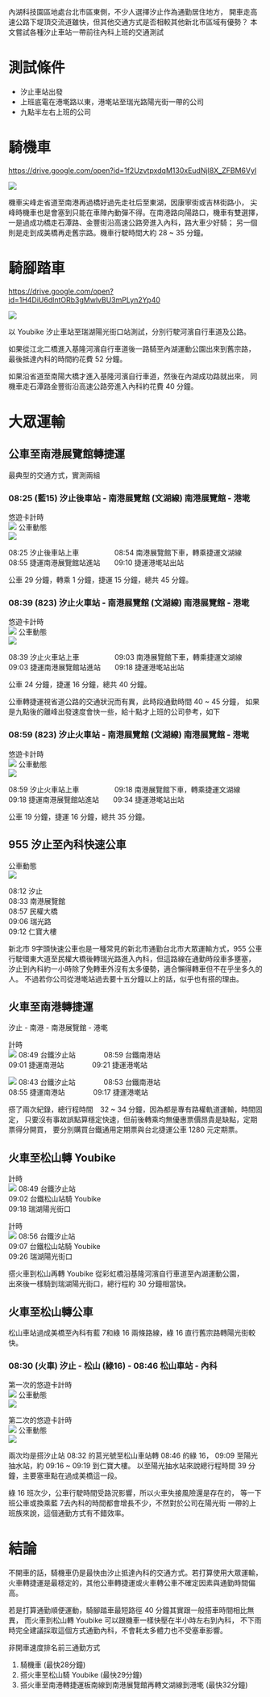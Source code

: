 
內湖科技園區地處台北市區東側，不少人選擇汐止作為通勤居住地方，
開車走高速公路下堤頂交流道雖快，但其他交通方式是否相較其他新北市區域有優勢？
本文嘗試各種汐止車站一帶前往內科上班的交通測試

# 測試條件

* 汐止車站出發
* 上班底電在港墘路以東，港墘站至瑞光路陽光街一帶的公司
* 九點半左右上班的公司

# 騎機車

https://drive.google.com/open?id=1f2UzvtpxdqM130xEudNjI8X_ZFBM6VyI

![]( https://i.imgur.com/sWdfh3V.jpg )

機車尖峰走省道至南港再過橋好過先走社后至東湖，因康寧街或吉林街路小，
尖峰時機車也是會塞到只能在車陣內動彈不得。在南港路向陽路口，機車有雙選擇，
一是過成功橋走石潭路、金豐街沿高速公路旁進入內科，路大車少好騎；
另一個則是走到成美橋再走舊宗路。機車行駛時間大約 28 ~ 35 分鐘。

# 騎腳踏車

https://drive.google.com/open?id=1H4DiU6dlntORb3gMwlvBU3mPLyn2Yp40

![]( https://i.imgur.com/vWXgQnV.jpg )

以 Youbike 汐止車站至瑞湖陽光街口站測試，分別行駛河濱自行車道及公路。

如果從江北二橋進入基隆河濱自行車道後一路騎至內湖運動公園出來到舊宗路，
最後抵達內科的時間約花費 52 分鐘。

如果沿省道至南陽大橋才進入基隆河濱自行車道，然後在內湖成功路就出來，
同機車走石潭路金豐街沿高速公路旁進入內科約花費 40 分鐘。


# 大眾運輸

## 公車至南港展覽館轉捷運

最典型的交通方式，實測兩組

### 08:25 (藍15) 汐止後車站 - 南港展覽館 (文湖線) 南港展覽館 - 港墘

悠遊卡計時  
![]( https://i.imgur.com/2dmjSKk.jpg )
公車動態  
![]( https://i.imgur.com/lcfTAIG.png )

08:25 汐止後車站上車　　　　　08:54 南港展覽館下車，轉乘捷運文湖線  
08:55 捷運南港展覽館站進站　　09:10 捷運港墘站出站

公車 29 分鐘，轉乘 1 分鐘，捷運 15 分鐘，總共 45 分鐘。

### 08:39 (823) 汐止火車站 - 南港展覽館 (文湖線) 南港展覽館 - 港墘

悠遊卡計時  
![]( https://i.imgur.com/t6bTrhD.jpg )
公車動態  
![]( https://i.imgur.com/q8IbzEu.png )

08:39 汐止火車站上車　　　　　09:03 南港展覽館下車，轉乘捷運文湖線  
09:03 捷運南港展覽館站進站　　09:18 捷運港墘站出站

公車 24 分鐘，捷運 16 分鐘，總共 40 分鐘。

公車轉捷運視省道公路的交通狀況而有異，此時段通勤時間 40 ~ 45 分鐘，
如果是九點後的離峰出發速度會快一些，給十點才上班的公司參考，如下

### 08:59 (823) 汐止火車站 - 南港展覽館 (文湖線) 南港展覽館 - 港墘

悠遊卡計時  
![]( https://i.imgur.com/ZnGauCS.jpg )
公車動態  
![]( https://i.imgur.com/Tl2naXM.png )

08:59 汐止火車站上車　　　　　09:18 南港展覽館下車，轉乘捷運文湖線  
09:18 捷運南港展覽館站進站　　09:34 捷運港墘站出站

公車 19 分鐘，捷運 16 分鐘，總共 35 分鐘。


## 955 汐止至內科快速公車

公車動態  
![]( https://i.imgur.com/thcRNd3.png )

08:12 汐止  
08:33 南港展覽館  
08:57 民權大橋  
09:06 瑞光路  
09:12 仁寶大樓  

新北市 9字頭快速公車也是一種常見的新北市通勤台北市大眾運輸方式，955
公車行駛環東大道至民權大橋後轉瑞光路進入內科，但這路線在通勤時段車多壅塞，
汐止到內科約一小時除了免轉車外沒有太多優勢，適合懶得轉車但不在乎坐多久的人。
不過若你公司從港墘站過去要十五分鐘以上的話，似乎也有搭的理由。


## 火車至南港轉捷運

汐止 - 南港 - 南港展覽館 - 港墘

計時  
![]( https://i.imgur.com/3jQsNTi.jpg )
08:49 台鐵汐止站　　　　08:59 台鐵南港站  
09:01 捷運南港站　　　　09:21 捷運港墘站

![]( https://i.imgur.com/wU6WKee.jpg )
08:43 台鐵汐止站　　　　08:53 台鐵南港站  
08:55 捷運南港站　　　　09:17 捷運港墘站

搭了兩次紀錄，總行程時間　32 ~ 34 分鐘，因為都是專有路權軌道運輸，時間固定，
只要沒有事故誤點算穩定快速，但前後轉乘均無優惠票價昂貴是缺點，定期票得分開買，
要分別購買台鐵通用定期票與台北捷運公車 1280 元定期票。

## 火車至松山轉 Youbike

計時  
![]( https://i.imgur.com/P63Apry.jpg )
08:49 台鐵汐止站  
09:02 台鐵松山站騎 Youbike  
09:18 瑞湖陽光街口  

計時  
![]( https://i.imgur.com/lTxLrgM.jpg )
08:56 台鐵汐止站  
09:07 台鐵松山站騎 Youbike  
09:26 瑞湖陽光街口  

搭火車到松山再轉 Youbike 從彩虹橋沿基隆河濱自行車道至內湖運動公園，  
出來後一樣騎到瑞湖陽光街口，總行程約 30 分鐘相當快。  

## 火車至松山轉公車

松山車站過成美橋至內科有藍 7和綠 16 兩條路線，綠 16 直行舊宗路轉陽光街較快。

### 08:30 (火車) 汐止 - 松山 (綠16) - 08:46 松山車站 - 內科

第一次的悠遊卡計時  
![]( https://i.imgur.com/MGxlSy3.jpg )
公車動態  
![]( https://i.imgur.com/pDYeRhb.png )

第二次的悠遊卡計時  
![]( https://i.imgur.com/wY2UVbf.jpg )
公車動態  
![]( https://i.imgur.com/aZ57EHi.png )

兩次均是搭汐止站 08:32 的莒光號至松山車站轉 08:46 的綠 16，
09:09 至陽光抽水站，約 09:16 ~ 09:19 到仁寶大樓。
以至陽光抽水站來說總行程時間 39 分鐘，主要塞車點在過成美橋這一段。

綠 16 班次少，公車行駛時間受路況影響，所以火車失接風險還是存在的，
等一下班公車或換乘藍 7去內科的時間都會增長不少，不然對於公司在陽光街
一帶的上班族來說，這個通勤方式有不錯效率。

# 結論

不開車的話，騎機車仍是最快由汐止抵達內科的交通方式。若打算使用大眾運輸，
火車轉捷運是最穩定的，其他公車轉捷運或火車轉公車不確定因素與通勤時間偏高。  

若是打算通勤順便運動，騎腳踏車最短路徑 40 分鐘其實跟一般搭車時間相比無異，
而火車到松山轉 Youbike 可以跟機車一樣快壓在半小時左右到內科，
不下雨時完全建議採取這個方式通勤內科，不會耗太多體力也不受塞車影響。  

非開車速度排名前三通勤方式  
1. 騎機車 (最快28分鐘)
2. 搭火車至松山騎 Youbike (最快29分鐘)
3. 搭火車至南港轉捷運板南線到南港展覽館再轉文湖線到港墘 (最快32分鐘)
